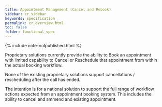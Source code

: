 ```yaml
---
title: Appointment Management (Cancel and Rebook)
sidebar: cr_sidebar
keywords: specification
permalink: cr_overview.html
toc: false
folder: functional_spec
---
```


{% include note-notpublished.html %}

Proprietary solutions currently provide the ability to Book an appointment with limited capability to Cancel or Reschedule that appointment from within the actual booking workflow. 

None of the existing proprietary solutions support cancellations / rescheduling after the call has ended. 

The intention is for a national solution to support the full range of workflow actions expected from an appointment booking system. This includes the ability to cancel and ammend and existing appointment.
